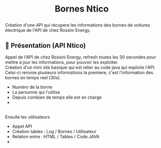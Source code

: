# <p align="center">Bornes Ntico</p>
  
Création d'une API qui récupere les informations des bornes de voitures électrique de l'API de chez Rossini Energy.

## 🧐 Présentation (API Ntico)
Appel de l'API de chez Rossini Energy, refresh toutes les 30 secondes pour mettre à jour les informations, pour pouvoir les exploiter.<br>
Création d'un mini site basique qui est relier au code java qui exploite l'API. Celui-ci renvoie plusieurs informations la premiere, c'est l'information des bornes en temps reel (30s).
- Numéro de la borne
- La personne qui l'utilise
- Depuis combien de temps elle est en charge
- 
<br>
 Ensuite les utilisateurs 

- Appel API 
- Création tables : Log / Bornes / Utilisateur
- Relation entre : HTML / Tables / Code JAVA
- 

        
        
